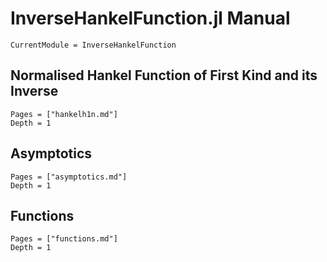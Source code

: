 
# InverseHankelFunction.jl Manual

```@meta
CurrentModule = InverseHankelFunction
```

## Normalised Hankel Function of First Kind and its Inverse
```@contents
Pages = ["hankelh1n.md"]
Depth = 1
```

## Asymptotics

```@contents
Pages = ["asymptotics.md"]
Depth = 1
```

## Functions

```@contents
Pages = ["functions.md"]
Depth = 1
```
